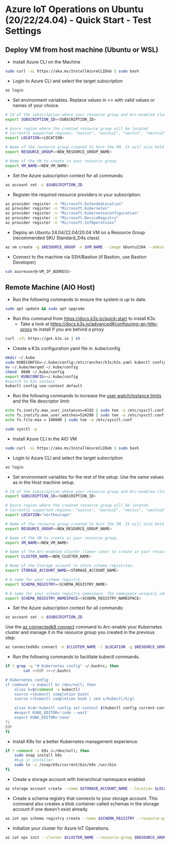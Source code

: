 # Azure IoT Operations on Ubuntu (20/22/24.04) - Quick Start - Test Settings

## Deploy VM from host machine (Ubuntu or WSL)

* Install Azure CLI on the Machine

```bash {"id":"01J9P2GSRJCXT6MXXXQWGVCHC7"}
sudo curl -sL https://aka.ms/InstallAzureCLIDeb | sudo bash
```

* Login to Azure CLI and select the target subscription

```bash {"id":"01J9P2GSRJCXT6MXXXR04QN41S"}
az login
```

* Set environment variables. Replace values in <> with valid values or names of your choice.

```bash {"id":"01J9P2GSRJCXT6MXXXR1KRG7SW"}
# Id of the subscription where your resource group and Arc-enabled cluster will be created
export SUBSCRIPTION_ID=<SUBSCRIPTION_ID>

# Azure region where the created resource group will be located
# Currently supported regions: "eastus", "eastus2", "westus", "westus2", "westus3", "westeurope", or "northeurope"
export LOCATION=<LOCATION>

# Name of the resource group created to host the VM. It will also hold the Arc-enabled cluster and Azure IoT Operations resources
export RESOURCE_GROUP=<NEW_RESOURCE_GROUP_NAME>

# Name of the VM to create in your resource group
export VM_NAME=<NEW_VM_NAME>
```

* Set the Azure subscription context for all commands:

```bash {"id":"01J9P2GSRJCXT6MXXXR49NGRH1"}
az account set -s $SUBSCRIPTION_ID
```

* Register the required resource providers in your subscription:

```bash {"id":"01J9P2GSRJCXT6MXXXR6BEKQP4"}
az provider register -n "Microsoft.ExtendedLocation"
az provider register -n "Microsoft.Kubernetes"
az provider register -n "Microsoft.KubernetesConfiguration"
az provider register -n "Microsoft.DeviceRegistry"
az provider register -n "Microsoft.IoTOperations"
```

* Deploy an Ubuntu 24.04/22.04/20.04 VM on a Resource Group (recommended SKU Standard_D4s class)

```bash {"id":"01J9P2GSRJCXT6MXXXR9V8GY67"}
az vm create -g $RESOURCE_GROUP -n $VM_NAME --image Ubuntu2204 --admin-username "azureuser" --generate-ssh-keys --size Standard_D4s_v3 --location $LOCATION --ssh-key-name $VM_NAME 
```

* Connect to the machine via SSH/Bastion (if Bastion, use Bastion Developer)

```bash {"id":"01J9P2HAKKQQTJBJXHZG2C630T"}
ssh azureuser@<VM_IP_ADDRESS>
```

## Remote Machine (AIO Host)

* Run the following commands to ensure the system is up to date.

```bash {"id":"01J9P2NX1C9PW880E979592EBD"}
sudo apt update && sudo apt upgrade 
```

* Run this command from https://docs.k3s.io/quick-start to install K3s
   * Take a look at https://docs.k3s.io/advanced#configuring-an-http-proxy to install if you are behind a proxy

```bash {"id":"01J9P2PSZWRZCP5KD3MHSNP0ZM"}
curl -sfL https://get.k3s.io | sh -
```

* Create a K3s configuration yaml file in .kube/config

```bash {"id":"01J9P3163GWYQVNSVK59G148M7"}
mkdir ~/.kube
sudo KUBECONFIG=~/.kube/config:/etc/rancher/k3s/k3s.yaml kubectl config view --flatten > ~/.kube/merged
mv ~/.kube/merged ~/.kube/config
chmod  0600 ~/.kube/config
export KUBECONFIG=~/.kube/config
#switch to k3s context
kubectl config use-context default
```

* Run the following commands to increase the [user watch/instance limits](https://www.suse.com/support/kb/doc/?id=000020048) and the file descriptor limit:

```bash {"id":"01J9P34K8YC7TEG9XEZ9YBPNGQ"}
echo fs.inotify.max_user_instances=8192 | sudo tee -a /etc/sysctl.conf
echo fs.inotify.max_user_watches=524288 | sudo tee -a /etc/sysctl.conf
echo fs.file-max = 100000 | sudo tee -a /etc/sysctl.conf

sudo sysctl -p
```

* Install Azure CLI in the AIO VM

```bash {"id":"01J9P2GSRJCXT6MXXXQWGVCHC7"}
sudo curl -sL https://aka.ms/InstallAzureCLIDeb | sudo bash
```

* Login to Azure CLI and select the target subscription

```bash {"id":"01J9P2GSRJCXT6MXXXR04QN41S"}
az login
```

* Set environment variables for the rest of the setup. Use the same values as in the Host machine setup.

```bash {"id":"01J9P2GSRJCXT6MXXXR1KRG7SW"}
# Id of the subscription where your resource group and Arc-enabled cluster will be created.
export SUBSCRIPTION_ID=<SUBSCRIPTION_ID>

# Azure region where the created resource group will be located.
# Currently supported regions: "eastus", "eastus2", "westus", "westus2", "westus3", "westeurope", or "northeurope".
export LOCATION="northeurope"

# Name of the resource group created to host the VM. It will also hold the Arc-enabled cluster and Azure IoT Operations resources.
export RESOURCE_GROUP=<NEW_RESOURCE_GROUP_NAME>

# Name of the VM to create in your resource group.
export VM_NAME=<NEW_VM_NAME>

# Name of the Arc-enabled cluster (lower case) to create in your resource group.
export CLUSTER_NAME=<NEW_CLUSTER_NAME>

# Name of the Storage account to store schema registries.
export STORAGE_ACCOUNT_NAME=<STORAGE_ACCOUNT_NAME>

# A name for your schema registry.
export SCHEMA_REGISTRY=<SCHEMA_REGISTRY_NAME>

# A name for your schema registry namespace. The namespace uniquely identifies a schema registry within a tenant.
export SCHEMA_REGISTRY_NAMESPACE=<SCHEMA_REGISTRY_NAMESPACE>
```

* Set the Azure subscription context for all commands:

```bash {"id":"01J9P2GSRJCXT6MXXXR49NGRH1"}
az account set -s $SUBSCRIPTION_ID
```

Use the [az connectedk8 connect](https://learn.microsoft.com/en-us/cli/azure/connectedk8s#az-connectedk8s-connect) command to Arc-enable your Kubernetes cluster and manage it in the resource group you created in the previous step:

```bash {"id":"01J9P35Z635FFWQD8P07N5BARE"}
az connectedk8s connect -n $CLUSTER_NAME -l $LOCATION -g $RESOURCE_GROUP --subscription $SUBSCRIPTION_ID
```

* Run the following commands to facilitate kubectl commands.

```bash {"id":"01J9PF3XC9GYQH3R3GYQJ30158"}
if ! grep -q "# Kubernetes config" ~/.bashrc; then
        cat <<EOF >>~/.bashrc

# Kubernetes config
if command -v kubectl &> /dev/null; then
    alias k=$(command -v kubectl)
    source <(kubectl completion bash)
    source <(kubectl completion bash | sed s/kubectl/k/g)

    alias kcd='kubectl config set-context $(kubectl config current-context) --namespace '
    #export KUBE_EDITOR='code --wait'
    export KUBE_EDITOR='nano'
fi
EOF
fi
```

* Install K9s for a better Kubernetes management experience.

```bash {"id":"01J9PFDQX0AP229B4Q68ZAW13K"}
if ! command -v k9s &>/dev/null; then
    sudo snap install k9s
    #bug in installer
    sudo ln -s /snap/k9s/current/bin/k9s /usr/bin
fi
```

* Create a storage account with hierarchical namespace enabled.

```bash {"id":"01JA51QW3XX4GP71KM4HN4MSBH"}
az storage account create --name $STORAGE_ACCOUNT_NAME --location $LOCATION --resource-group $RESOURCE_GROUP --enable-hierarchical-namespace
```

* Create a schema registry that connects to your storage account. This command also creates a blob container called schemas in the storage account if one doesn't exist already.

```bash {"id":"01JA51XFSM6TB5YTYAG5YWVV61"}
az iot ops schema registry create --name $SCHEMA_REGISTRY --resource-group $RESOURCE_GROUP --registry-namespace $SCHEMA_REGISTRY_NAMESPACE --sa-resource-id $(az storage account show --name $STORAGE_ACCOUNT_NAME -o tsv --query id)
```

* Initialize your cluster for Azure IoT Operations.

```bash {"id":"01JA51HQ1R8JPM17Y7025M91GD"}
az iot ops init --cluster $CLUSTER_NAME --resource-group $RESOURCE_GROUP --sr-resource-id $(az iot ops schema registry show --name $SCHEMA_REGISTRY --resource-group $RESOURCE_GROUP -o tsv --query id)
```